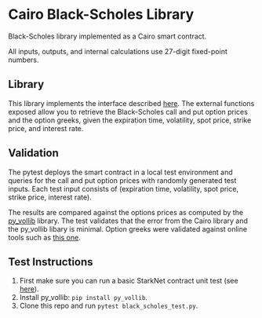 # Cairo Black-Scholes Library

Black-Scholes library implemented as a Cairo smart contract.

All inputs, outputs, and internal calculations use 27-digit fixed-point numbers.

## Library

This library implements the interface described
[here](https://blog.lyra.finance/cairo-developer-grant/). The external functions
exposed allow you to retrieve the Black-Scholes call and put option prices and
the option greeks, given the expiration time, volatility, spot price,
strike price, and interest rate.

## Validation

The pytest deploys the smart contract in a local test environment and queries
for the call and put option prices with randomly generated test inputs.
Each test input consists of
(expiration time, volatility, spot price, strike price, interest rate).

The results are compared against the options prices as computed by the
[py\_vollib](https://github.com/vollib/py_vollib) library. The test validates
that the error from the Cairo library and the py\_vollib libary is minimal.
Option greeks were validated against online tools such as [this
one](https://goodcalculators.com/black-scholes-calculator/).

## Test Instructions

1. First make sure you can run a basic StarkNet contract unit test (see
   [here](https://www.cairo-lang.org/docs/hello_starknet/unit_tests.html)).
2. Install py\_vollib: ```pip install py_vollib```.
3. Clone this repo and run ```pytest black_scholes_test.py```.
